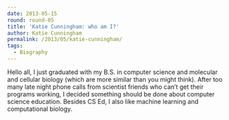 ```yaml
---
date: 2013-05-15
round: round-05
title: 'Katie Cunningham: who am I?'
author: Katie Cunningham
permalink: /2013/05/katie-cunningham/
tags:
  - Biography
---
```

Hello all, I just graduated with my B.S. in computer science and molecular and cellular biology (which are more similar than you might think). After too many late night phone calls from scientist friends who can&#8217;t get their programs working, I decided something should be done about computer science education. Besides CS Ed, I also like machine learning and computational biology.

